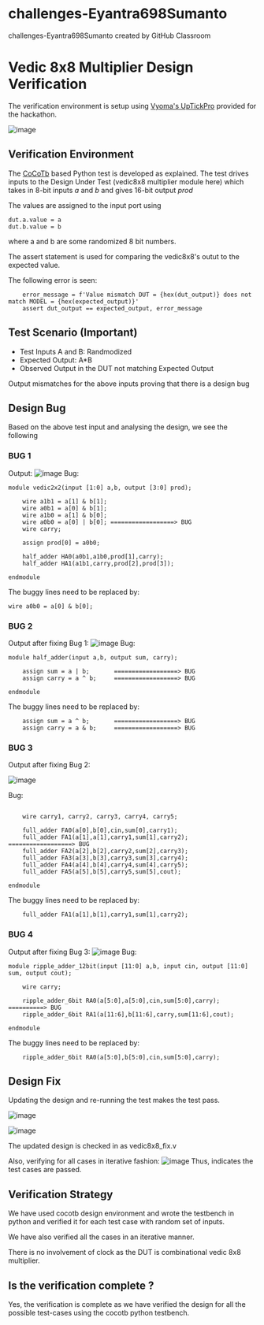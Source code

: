 # challenges-Eyantra698Sumanto
challenges-Eyantra698Sumanto created by GitHub Classroom
# Vedic 8x8 Multiplier Design Verification

The verification environment is setup using [Vyoma's UpTickPro](https://vyomasystems.com) provided for the hackathon.

![image](https://user-images.githubusercontent.com/58599984/180623762-b1eb3b17-b096-4bd0-801a-e3b754eddf29.png)

## Verification Environment

The [CoCoTb](https://www.cocotb.org/) based Python test is developed as explained. The test drives inputs to the Design Under Test (vedic8x8 multiplier module here) which takes in 8-bit inputs *a* and *b* and gives 16-bit output *prod*

The values are assigned to the input port using 
```
dut.a.value = a
dut.b.value = b
```
where a and b are some randomized 8 bit numbers.

The assert statement is used for comparing the vedic8x8's outut to the expected value.

The following error is seen:
```
    error_message = f'Value mismatch DUT = {hex(dut_output)} does not match MODEL = {hex(expected_output)}'
    assert dut_output == expected_output, error_message
```
## Test Scenario **(Important)**
- Test Inputs A and B: Randmodized
- Expected Output: A*B
- Observed Output in the DUT not matching Expected Output

Output mismatches for the above inputs proving that there is a design bug

## Design Bug
Based on the above test input and analysing the design, we see the following
### BUG 1
Output: 
![image](https://user-images.githubusercontent.com/58599984/180625131-4dd4810b-b565-4ae6-aeeb-3cd0afc039a9.png)
Bug:
```
module vedic2x2(input [1:0] a,b, output [3:0] prod);

	wire a1b1 = a[1] & b[1];
	wire a0b1 = a[0] & b[1];
	wire a1b0 = a[1] & b[0];
	wire a0b0 = a[0] | b[0]; ==================> BUG
	wire carry;
	
	assign prod[0] = a0b0;

	half_adder HA0(a0b1,a1b0,prod[1],carry);
	half_adder HA1(a1b1,carry,prod[2],prod[3]);

endmodule
```
The buggy lines need to be replaced by:
```
wire a0b0 = a[0] & b[0];
  ```
### BUG 2
Output after fixing Bug 1:
![image](https://user-images.githubusercontent.com/58599984/180625172-795e12e8-3a0b-4900-b3c6-5c6bc05b1d14.png)
Bug:
```
module half_adder(input a,b, output sum, carry);

	assign sum = a | b;       ==================> BUG
	assign carry = a ^ b;     ==================> BUG

endmodule
```
The buggy lines need to be replaced by:
```
	assign sum = a ^ b;       ==================> BUG
	assign carry = a & b;     ==================> BUG
  ```
### BUG 3
Output after fixing Bug 2:

![image](https://user-images.githubusercontent.com/58599984/180625193-f08d9261-2d34-46e9-809d-258c35e0896d.png)

Bug:
```module ripple_adder_6bit(input [5:0] a,b, input cin, output [5:0] sum, output cout);

	wire carry1, carry2, carry3, carry4, carry5;

	full_adder FA0(a[0],b[0],cin,sum[0],carry1);
	full_adder FA1(a[1],a[1],carry1,sum[1],carry2); ==================> BUG
	full_adder FA2(a[2],b[2],carry2,sum[2],carry3);
	full_adder FA3(a[3],b[3],carry3,sum[3],carry4);
	full_adder FA4(a[4],b[4],carry4,sum[4],carry5);
	full_adder FA5(a[5],b[5],carry5,sum[5],cout);

endmodule
```
The buggy lines need to be replaced by:
```
	full_adder FA1(a[1],b[1],carry1,sum[1],carry2);
  ```
### BUG 4
Output after fixing Bug 3:
![image](https://user-images.githubusercontent.com/58599984/180625247-b018dfdf-5205-4184-b02f-747bfcd4b829.png)
Bug:
```
module ripple_adder_12bit(input [11:0] a,b, input cin, output [11:0] sum, output cout);

	wire carry;

	ripple_adder_6bit RA0(a[5:0],a[5:0],cin,sum[5:0],carry); ==========> BUG
	ripple_adder_6bit RA1(a[11:6],b[11:6],carry,sum[11:6],cout);

endmodule
```
The buggy lines need to be replaced by:
```
	ripple_adder_6bit RA0(a[5:0],b[5:0],cin,sum[5:0],carry);
  ```
## Design Fix
Updating the design and re-running the test makes the test pass.

![image](https://user-images.githubusercontent.com/58599984/180625392-ff313990-0fce-40b9-8a64-74b8acec95f6.png)


![image](https://user-images.githubusercontent.com/58599984/180625405-747ea95d-510a-40ba-bd25-e2a3d2e683c2.png)

The updated design is checked in as vedic8x8_fix.v

Also, verifying for all cases in iterative fashion:
![image](https://user-images.githubusercontent.com/58599984/180625462-1d7c7a5b-08b7-485d-b342-ff55492f4545.png)
Thus, indicates the test cases are passed.

## Verification Strategy
We have used cocotb design environment and wrote the testbench in python and verified it for each test case with random set of inputs.

We have also verified all the cases in an iterative manner.

There is  no involvement of clock as the DUT is combinational vedic 8x8 multiplier.
## Is the verification complete ?
Yes, the verification is complete as we have verified the design for all the possible test-cases using the cocotb python testbench.
